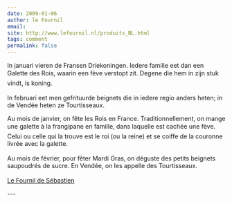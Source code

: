 ```yaml
---
date: 2009-01-06
author: le Fournil
email: 
site: http://www.lefournil.nl/produits_NL.html
tags: comment
permalink: false
---
```


<p>
In januari vieren de Fransen Driekoningen. Iedere familie eet dan een Galette des Rois, waarin een fève verstopt zit. Degene die hem in zijn stuk vindt, is koning.
<br/><br/>
In februari eet men gefrituurde beignets die in iedere regio anders heten; in de Vendée heten ze Tourtisseaux.
</p>
<p>
Au mois de janvier, on fête les Rois en France. Traditionnellement, on mange une galette à la frangipane en famille, dans laquelle est cachée une fève. Celui ou celle qui la trouve est le roi (ou la reine) et se coiffe de la couronne livrée avec la galette.
<br/><br/>
Au mois de février, pour fêter Mardi Gras, on déguste des petits beignets saupoudrés de sucre. En Vendée, on les appelle des Tourtisseaux. 
<br/><br/>
<a href="http://www.lefournil.nl/produits.html">Le Fournil de Sébastien</a>
</p>
---